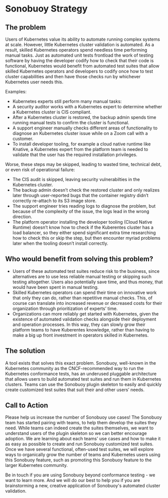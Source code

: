 # Sonobuoy Strategy

## The problem
Users of Kubernetes value its ability to automate running complex systems at scale. However, little Kubernetes cluster validation is automated. As a result, skilled Kubernetes operators spend needless time performing manual tasks. Just as automated unit tests frontload the work of testing software by having the developer codify how to check that their code is functional, Kubernetes would benefit from automated test suites that allow skilled Kubernetes operators and developers to codify once how to test cluster capabilities and then have those checks run by whichever Kubernetes user needs this.

Examples:
 - Kubernetes experts still perform many manual tasks:
 - A security auditor works with a Kubernetes expert to determine whether a Kubernetes cluster is CIS compliant.
 - After a Kubernetes cluster is restored, the backup admin spends time running manual tests to confirm the cluster is functional.
 - A support engineer manually checks different areas of functionality to diagnose an Kubernetes cluster issue while on a Zoom call with a customer.
 - To install developer tooling, for example a cloud native runtime like Knative, a Kubernetes expert from the platform team is needed to validate that the user has the required installation privileges.

Worse, these steps may be skipped, leading to wasted time, technical debt, or even risk of operational failure:

 - The CIS audit is skipped, leaving security vulnerabilties in the Kubernetes cluster.
 - The backup admin doesn’t check the restored cluster and only realizes later through user-reported bugs that the container registry didn’t correctly re-attach to its S3 image store.
 - The support engineer tries reading logs to diagnose the problem, but because of the complexity of the issue, the logs lead in the wrong direction.
 - The platform operator installing the developer tooling (Cloud Native Runtime) doesn’t know how to check if the Kuberentes cluster has a load balancer, so they either spend significant extra time researching how to check this or skip the step, but then encounter myriad problems later when the tooling doesn’t install correctly.

## Who would benefit from solving this problem?
 - Users of these automated test suites reduce risk to the business, since alternatives are to use less reliable manual testing or skipping such testing altogether. Users also potentially save time, and thus money, that would have been spent in manual testing.
 - Skilled Kubernetes operators can spend their time on innovative work that only they can do, rather than repetitive manual checks. This, of course can translate into increased revenue or decreased costs for their organization through prioritization of experts’ time.
 - Organizations can more reliably get started with Kubernetes, given the existence of automated validation checks alongside their deployment and operation processes.  In this way, they can slowly grow their platform teams to have Kuberentes knowledge, rather than having to make a big up front investment in operators skilled in Kubernetes.

## The solution
A tool exists that solves this exact problem. Sonobuoy, well-known in the Kubernetes community as the CNCF-recommended way to run the Kubernetes conformance tests, has an underused pluggable architecture that allows users to build automated test suites and run them in Kubernetes clusters. Teams can use the Sonobuoy plugin skeleton to easily and quickly create customized test suites that suit their and other users’ needs.

## Call to Action

Please help us increase the number of Sonobuoy use cases!
The Sonobuoy team has started pairing with teams, to help them develop the suites they need.
While teams can indeed create the suites themselves, we want to understand users of the plugin skeleton so we can better encourage adoption.
We are learning about each teams' use cases and how to make it as easy as possible to create and run Sonobuoy customized test suites.
Once we have several functional, often-used test suites, we will explore ways to organically grow the number of teams and Kubernetes users using this Sonobuoy feature, such as promoting this Sonobuoy feature to the larger Kubernetes community. 

Be in touch if you are using Sonobuoy beyond conformance testing - we want to learn more. And we will do our best to help you if you are brainstorming a new, creative application of Sonobuoy's automated cluster validation.